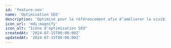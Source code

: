 ```yaml
---
id: 'feature-seo'
name: 'Optimisation SEO'
description: 'Optimisé pour le référencement afin d’améliorer la visibilité sur les moteurs de recherche.'
icon_url: 'mdi:magnify'
icon_alt: "Icône d'optimisation SEO"
createdAt: '2024-07-15T00:00:00Z'
updatedAt: '2024-07-15T00:00:00Z'
---
```

